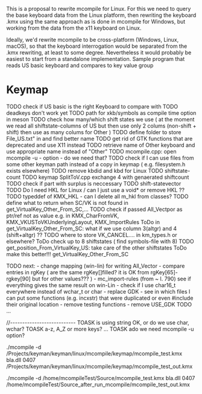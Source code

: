 
This is a proposal to rewrite  mcompile for Linux.  For this we need to  query the base keyboard data from the Linux platform, then rewriting the keyboard .kmx using the same approach as is done in mcompile for Windows, but working from the data from the x11 keyboard on Linux.

Ideally, we'd rewrite mcompile to be cross-platform (Windows, Linux, macOS), so that the keyboard interrogation would be separated from the .kmx rewriting, at least to some degree. Nevertheless it would probably be easiest to start from a standalone implementation. 
Sample program that reads US basic keyboard and compares to key value group

# Keymap

TODO check if US basic is the right Keyboard to compare with
TODO deadkeys don't work yet
TODO path for xkb/symbols as compile time option in meson
TODO check how many/which shift states we use ( at the moment we read all shiftstate-columns of US but then use only 2 colums (non-shift + shift) then use as many colums for Other )
TODO define folder to store File_US.txt" in and find better name
TODO get rid of GTK functions that are deprecated and use X11 instead
TODO retrieve name of Other keyboard and use appropriate name instead of "Other"
TODO mcompile.cpp: open mcompile -u - option - do we need that?
TODO check if I can use files from some other keyman path instead of a copy in keymap ( e.g. filesystem.h exists elsewhere)
TODO remove kbdid and kbd for Linux
TODO shiftstate-count
TODO keymap SplitToV.cpp exchange 4 with genaerated shiftcount
TODO check if part with surplus is neccessary
TODO shift-statevector
TODO Do I need HKL for Linux / can I just use a void* or remove HKL ??
TODO typeddef of KMX_HKL - can I delete all m_hkl from classes?
TODO define what to return when SC/VK is not found in    get_VirtualKey_Other_From_SC,...
TODO check if passed All_Vectpor as ptr/ref not as value e.g. in KMX_CharFromVK, KMX_VKUSToVKUnderlyingLayout, KMX_ImportRules
ToDo in get_VirtualKey_Other_From_SC:  what if we use  column 3(altgr) and 4 (shift+altgr) ??
TODO where to store VK_CANCEL.... in km_types.h or elsewhere?
ToDo check up to 8 shiftstates ( find symbols-file with 8)
TODO get_position_From_VirtualKey_US: take care of the other shiftstates
ToDo make this better!!! get_VirtualKey_Other_From_SC

TODO next:
    - change mapping (win-lin) for writing All_Vector
    - compare entries in rgKey ( are the same rgKey[]filled? it is OK from rgKey[65]-rgkey[90] but for other values??? )
    - mc_import-rules (from ~ l. 790) see if everything gives the same result on win-Lin
    - check if I use char16_t everywhere instead of wchar_t or char
    - replace GDK
    - see in which files I can put some functions (e.g. incxstr) that were duplicated or even #include their original location
    - remove testing functions
    - remove USE_GDK
TODO ...

//---------------------------
TOASK is using string OK, or do we use char, wchar?
TOASK a-z, A_Z or more keys? ...
TOASK ado we need mcompile -u  option?

./mcompile -d /Projects/keyman/keyman/linux/mcompile/keymap/mcompile_test.kmx bla.dll 0407 /Projects/keyman/keyman/linux/mcompile/keymap/mcompile_test_out.kmx

./mcompile -d     /home/mcompileTest/Source/mcompile_test.kmx bla.dll 0407 /home/mcompileTest/Source_after_run_mcompile/mcompile_test_out.kmx
